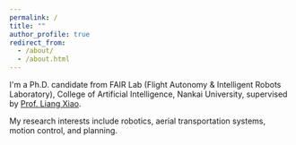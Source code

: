 ```yaml
---
permalink: /
title: ""
author_profile: true
redirect_from: 
  - /about/
  - /about.html
---
```



I'm a Ph.D. candidate from FAIR Lab (Flight Autonomy & Intelligent Robots Laboratory), College of Artificial Intelligence, Nankai University, supervised by [Prof. Liang Xiao](https://ai.nankai.edu.cn/info/1034/4844.htm).

My research interests include robotics, aerial transportation systems, motion control, and planning.

<!-- My detailed Curriculum Vitae can be downloaded in [CV](/CV/main.pdf). -->
